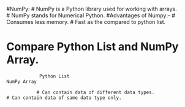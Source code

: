 #NumPy:
    # NumPy is a Python library used for working with arrays.    
    # NumPy stands for Numerical Python.
#Advantages of Numpy:-
    # Consumes less memory.
    # Fast as the compared to python list.

# Compare Python List and NumPy Array.

                Python List                                                                                                   NumPy Array

               # Can contain data of different data types.	                                                       # Can contain data of same data type only.
               
   
